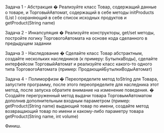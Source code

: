 Задача 1 - Абстракция 
        � Реализуйте класс Товар, содержащий данные о товаре, и ТорговыйАвтомат, 
        содержащий в себе методы initProducts (List ) 
        сохраняющий в себе список исходных продуктов и getProduct(String name)

Задача 2 - Инкапсуляция 
        � Реализуйте конструкторы, get/set методы, постройте логику 
        ТорговогоАвтомата на основе кода сделанного в предыдущем задании

Задача 3 - Наследование 
        � Сделайте класс Товар абстрактным, создайте 
        нескольких наследников (к примеру: БутылкаВоды), 
        сделайте интерфейсом ТорговыйАвтомат и реализуйте класс какого-то 
        одного типа ТорговогоАвтомата (пример: ПродающийБутылкиВодыАвтомат)

Задача 4 - Полиморфизм 
        � Переопределите метод toString для Товара, запустите программу, 
        после этого переопределите для наследника этот метод, после запуска обратите внимание на изменение поведения. 
        � Создайте перегруженный метод выдачи товара ТорговымАвтоматом дополнив дополнительным входным параметром 
        (пример: getProduct(String name) выдающий товар по имени, создайте метод возвращающий товар 
        по имени и какому-либо параметру товара getProduct(String name, int volume)


Финиш.